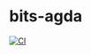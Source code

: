 # bits-agda

[![CI](https://github.com/henrytill/bits-agda/actions/workflows/ci.yml/badge.svg)](https://github.com/henrytill/bits-agda/actions/workflows/ci.yml)
